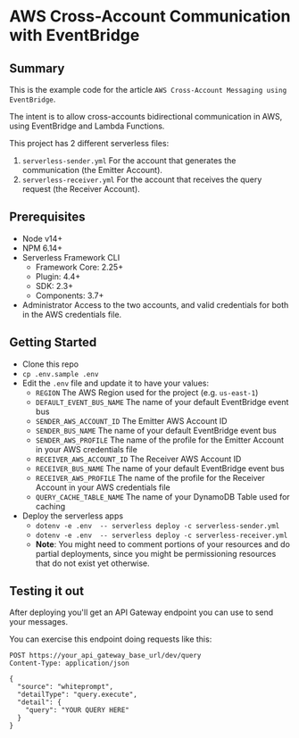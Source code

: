 # AWS Cross-Account Communication with EventBridge

## Summary

This is the example code for the article `AWS Cross-Account Messaging using EventBridge`.

The intent is to allow cross-accounts bidirectional communication in AWS, using 
EventBridge and Lambda Functions.

This project has 2 different serverless files: 
  1. `serverless-sender.yml` For the account that generates the communication (the Emitter Account).
  2. `serverless-receiver.yml` For the account that receives the query request (the Receiver Account).

## Prerequisites

  * Node v14+
  * NPM 6.14+
  * Serverless Framework CLI
    * Framework Core: 2.25+
    * Plugin: 4.4+
    * SDK: 2.3+
    * Components: 3.7+
  * Administrator Access to the two accounts, and valid credentials for both in 
    the AWS credentials file.


## Getting Started

  * Clone this repo
  * `cp .env.sample .env`
  * Edit the `.env` file and update it to have your values:
    * `REGION` The AWS Region used for the project (e.g. `us-east-1`)
    * `DEFAULT_EVENT_BUS_NAME` The name of your default EventBridge event bus 
    * `SENDER_AWS_ACCOUNT_ID` The Emitter AWS Account ID
    * `SENDER_BUS_NAME` The name of your default EventBridge event bus
    * `SENDER_AWS_PROFILE` The name of the profile for the Emitter Account in 
      your AWS credentials file
    * `RECEIVER_AWS_ACCOUNT_ID` The Receiver AWS Account ID
    * `RECEIVER_BUS_NAME` The name of your default EventBridge event bus
    * `RECEIVER_AWS_PROFILE` The name of the profile for the Receiver Account 
      in your AWS credentials file
    * `QUERY_CACHE_TABLE_NAME` The name of your DynamoDB Table used for caching
  * Deploy the serverless apps
    * `dotenv -e .env  -- serverless deploy -c serverless-sender.yml`
    * `dotenv -e .env  -- serverless deploy -c serverless-receiver.yml`
    * **Note**: You might need to comment portions of your resources and do 
      partial deployments, since you might be permissioning resources that do 
      not exist yet otherwise.
    
## Testing it out

After deploying you'll get an API Gateway endpoint you can use to send your 
messages.

You can exercise this endpoint doing requests like this:

```
POST https://your_api_gateway_base_url/dev/query
Content-Type: application/json

{
  "source": "whiteprompt",
  "detailType": "query.execute",
  "detail": {
    "query": "YOUR QUERY HERE"
  }
}
```

